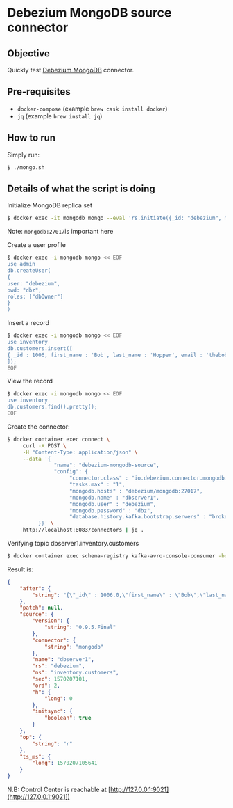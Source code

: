 # Debezium MongoDB source connector

## Objective

Quickly test [Debezium MongoDB](https://docs.confluent.io/current/connect/debezium-connect-mongodb/index.html#quick-start) connector.

## Pre-requisites

* `docker-compose` (example `brew cask install docker`)
* `jq` (example `brew install jq`)


## How to run
  
Simply run:

```
$ ./mongo.sh
```

## Details of what the script is doing


Initialize MongoDB replica set

```bash
$ docker exec -it mongodb mongo --eval 'rs.initiate({_id: "debezium", members:[{_id: 0, host: "mongodb:27017"}]})'
```

Note: `mongodb:27017`is important here

Create a user profile

```bash
$ docker exec -i mongodb mongo << EOF 
use admin
db.createUser(
{
user: "debezium",
pwd: "dbz",
roles: ["dbOwner"]
}
)
```

Insert a record

```bash
$ docker exec -i mongodb mongo << EOF 
use inventory
db.customers.insert([
{ _id : 1006, first_name : 'Bob', last_name : 'Hopper', email : 'thebob@example.com' }
]);
EOF
```

View the record

```bash
$ docker exec -i mongodb mongo << EOF
use inventory 
db.customers.find().pretty();
EOF
```

Create the connector:

```bash
$ docker container exec connect \
     curl -X POST \
     -H "Content-Type: application/json" \
     --data '{
               "name": "debezium-mongodb-source",
               "config": {
                    "connector.class" : "io.debezium.connector.mongodb.MongoDbConnector",
                    "tasks.max" : "1",
                    "mongodb.hosts" : "debezium/mongodb:27017",
                    "mongodb.name" : "dbserver1",
                    "mongodb.user" : "debezium",
                    "mongodb.password" : "dbz",
                    "database.history.kafka.bootstrap.servers" : "broker:9092"
          }}' \
     http://localhost:8083/connectors | jq .
```

Verifying topic dbserver1.inventory.customers

```bash
$ docker container exec schema-registry kafka-avro-console-consumer -bootstrap-server broker:9092 --topic dbserver1.inventory.customers --from-beginning --max-messages 1
```

Result is:

```json
{
    "after": {
        "string": "{\"_id\" : 1006.0,\"first_name\" : \"Bob\",\"last_name\" : \"Hopper\",\"email\" : \"thebob@example.com\"}"
    },
    "patch": null,
    "source": {
        "version": {
            "string": "0.9.5.Final"
        },
        "connector": {
            "string": "mongodb"
        },
        "name": "dbserver1",
        "rs": "debezium",
        "ns": "inventory.customers",
        "sec": 1570207101,
        "ord": 2,
        "h": {
            "long": 0
        },
        "initsync": {
            "boolean": true
        }
    },
    "op": {
        "string": "r"
    },
    "ts_ms": {
        "long": 1570207105641
    }
}
```

N.B: Control Center is reachable at [http://127.0.0.1:9021](http://127.0.0.1:9021])
